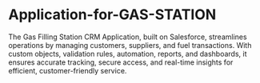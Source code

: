 # Application-for-GAS-STATION
The Gas Filling Station CRM Application, built on Salesforce, streamlines operations by managing customers, suppliers, and fuel transactions. With custom objects, validation rules, automation, reports, and dashboards, it ensures accurate tracking, secure access, and real-time insights for efficient, customer-friendly service.
